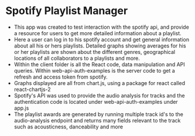 # Spotify Playlist Manager
- This app was created to test interaction with the spotify api, and provide a resource for users to get more detailed information about a playlist.
- Here a user can log in to his spotify account and get general information about all his or hers playlists. Detailed graphs showing averages for his or her playlists are shown about the different genres, geographical locations of all collaborators to a playlists and more.
- Within the client folder is all the React code, data manipulation and API queries. Within web-api-auth-examples is the server code to get a refresh and access token from spotify.
- Graphs displayed are all from chart.js, using a package for react called react-chartjs-2
- Spotify's API was used to provide the audio analysis for tracks and the authentication code is located under web-api-auth-examples under app.js
- The playlist awards are generated by running multiple track id's to the audio-analysis endpoint and returns many fields relevant to the track such as acousticness, danceability and more
